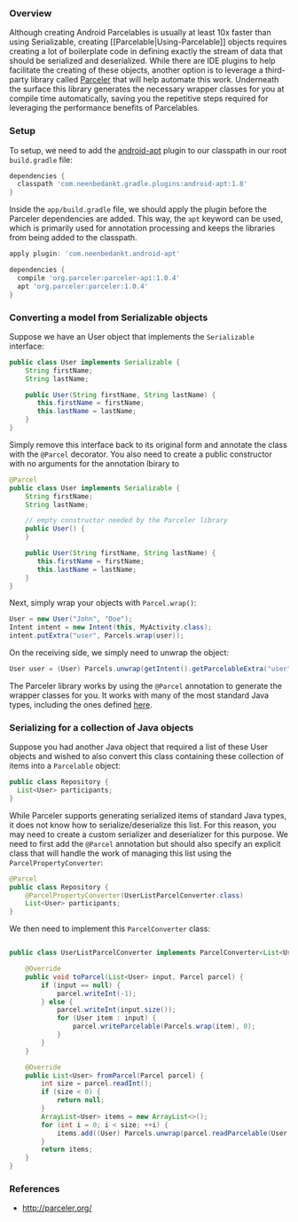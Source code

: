 ### Overview

Although creating Android Parcelables is usually at least 10x faster than using Serializable, creating [[Parcelable|Using-Parcelable]] objects requires creating a lot of boilerplate code in defining exactly the stream of data that should be serialized and deserialized.  While there are IDE plugins to help facilitate the creating of these objects, another option is to leverage a third-party library called [Parceler](https://parceler.org) that will help automate this work.   Underneath the surface this library generates the necessary wrapper classes for you at compile time automatically, saving you the repetitive steps required for leveraging the performance benefits of Parcelables.

### Setup

To setup, we need to add the [android-apt](https://bitbucket.org/hvisser/android-apt) plugin to our classpath in our root `build.gradle` file:

```gradle
dependencies {
  classpath 'com.neenbedankt.gradle.plugins:android-apt:1.8'
}
```

Inside the `app/build.gradle` file, we should apply the plugin before the Parceler dependencies are added.  This way, the `apt` keyword can be used, which is primarily used for annotation processing and keeps the libraries from being added to the classpath.

```gradle
apply plugin: 'com.neenbedankt.android-apt'

dependencies {
  compile 'org.parceler:parceler-api:1.0.4'
  apt 'org.parceler:parceler:1.0.4'
}
```

### Converting a model from Serializable objects

Suppose we have an User object that implements the `Serializable` interface:

```java
public class User implements Serializable {
    String firstName;
    String lastName;

    public User(String firstName, String lastName) {
       this.firstName = firstName;
       this.lastName = lastName;
    }
}
```

Simply remove this interface back to its original form and annotate the class with the `@Parcel` decorator.  You also need to create a public constructor with no arguments for the annotation lbirary to 

```java
@Parcel
public class User implements Serializable {
    String firstName;
    String lastName;

    // empty constructor needed by the Parceler library 
    public User() {
    }

    public User(String firstName, String lastName) {
       this.firstName = firstName;
       this.lastName = lastName;
    }
}
```

Next, simply wrap your objects with `Parcel.wrap()`:

```java
User = new User("John", "Doe");
Intent intent = new Intent(this, MyActivity.class);
intent.putExtra("user", Parcels.wrap(user));
```

On the receiving side, we simply need to unwrap the object:

```java
User user = (User) Parcels.unwrap(getIntent().getParcelableExtra("user"));
```

The Parceler library works by using the `@Parcel` annotation to generate the wrapper classes for you.  It works with many of the most standard Java types, including the ones defined [here](https://github.com/johncarl81/parceler#parcel-attribute-types).

### Serializing for a collection of Java objects

Suppose you had another Java object that required a list of these User objects and wished to also convert this class containing these collection of items into a `Parcelable` object:

```java
public class Repository {
  List<User> participants;
}
```

While Parceler supports generating serialized items of standard Java types, it does not know how to serialize/deserialize this list.  For this reason, you may need to create a custom serializer and deserializer for this purpose.  We need to first add the `@Parcel` annotation but should also specify an explicit class that will handle the work of managing this list using the `ParcelPropertyConverter`:

```java
@Parcel
public class Repository {
    @ParcelPropertyConverter(UserListParcelConverter.class)
    List<User> participants;
}
```

We then need to implement this `ParcelConverter` class:

```java

public class UserListParcelConverter implements ParcelConverter<List<User>> {

    @Override
    public void toParcel(List<User> input, Parcel parcel) {
        if (input == null) {
            parcel.writeInt(-1);
        } else {
            parcel.writeInt(input.size());
            for (User item : input) {
                parcel.writeParcelable(Parcels.wrap(item), 0);
            }
        }
    }

    @Override
    public List<User> fromParcel(Parcel parcel) {
        int size = parcel.readInt();
        if (size < 0) {
            return null;
        }
        ArrayList<User> items = new ArrayList<>();
        for (int i = 0; i < size; ++i) {
            items.add((User) Parcels.unwrap(parcel.readParcelable(User.class.getClassLoader())));
        }
        return items;
    }
}
```

### References

* <http://parceler.org/>
